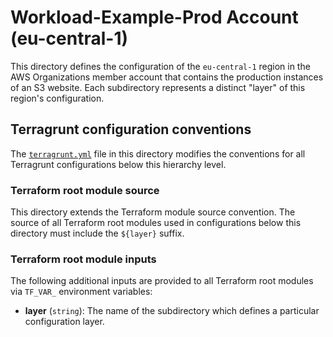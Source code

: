 # Workload-Example-Prod Account (eu-central-1)

This directory defines the configuration of the `eu-central-1` region in the
AWS Organizations member account that contains the production instances of an
S3 website. Each subdirectory represents a distinct "layer" of this region's
configuration.

## Terragrunt configuration conventions

The [`terragrunt.yml`](terragrunt.yml) file in this directory modifies the
conventions for all Terragrunt configurations below this hierarchy level.

### Terraform root module source

This directory extends the Terraform module source convention. The source of all
Terraform root modules used in configurations below this directory must include
the `${layer}` suffix.

### Terraform root module inputs

The following additional inputs are provided to all Terraform root modules via
`TF_VAR_` environment variables:

- **layer** (`string`): The name of the subdirectory which defines a particular
  configuration layer.
